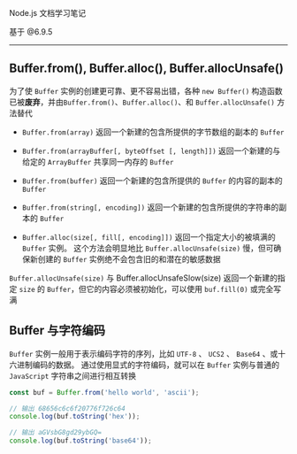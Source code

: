 Node.js 文档学习笔记

基于 @6.9.5

----

## Buffer.from(), Buffer.alloc(), Buffer.allocUnsafe()

为了使 ```Buffer``` 实例的创建更可靠、更不容易出错，各种 ```new Buffer()``` 构造函数已被**废弃**，并由```Buffer.from()```、```Buffer.alloc()```、和 ```Buffer.allocUnsafe()``` 方法替代

* ```Buffer.from(array)``` 返回一个新建的包含所提供的字节数组的副本的 ```Buffer```

* ```Buffer.from(arrayBuffer[, byteOffset [, length]])``` 返回一个新建的与给定的 ```ArrayBuffer``` 共享同一内存的 ```Buffer```

* ```Buffer.from(buffer)``` 返回一个新建的包含所提供的 ```Buffer``` 的内容的副本的 ```Buffer```

* ```Buffer.from(string[, encoding])``` 返回一个新建的包含所提供的字符串的副本的 ```Buffer```

* ```Buffer.alloc(size[, fill[, encoding]])``` 返回一个指定大小的被填满的 ```Buffer``` 实例。 这个方法会明显地比 ```Buffer.allocUnsafe(size)``` 慢，但可确保新创建的 ```Buffer``` 实例绝不会包含旧的和潜在的敏感数据

```Buffer.allocUnsafe(size)``` 与 Buffer.allocUnsafeSlow(size) 返回一个新建的指定 ```size``` 的 ```Buffer```，但它的内容必须被初始化，可以使用 ```buf.fill(0)``` 或完全写满


## Buffer 与字符编码

```Buffer``` 实例一般用于表示编码字符的序列，比如 ```UTF-8``` 、 ```UCS2``` 、 ```Base64``` 、或十六进制编码的数据。 通过使用显式的字符编码，就可以在 ```Buffer``` 实例与普通的 ```JavaScript``` 字符串之间进行相互转换

```js
const buf = Buffer.from('hello world', 'ascii');

// 输出 68656c6c6f20776f726c64
console.log(buf.toString('hex'));

// 输出 aGVsbG8gd29ybGQ=
console.log(buf.toString('base64'));
```


